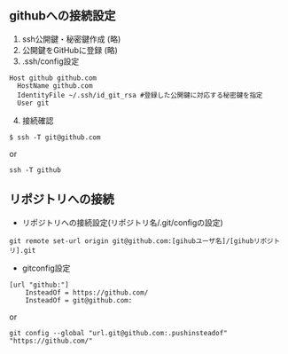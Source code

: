 githubへの接続設定
---
1. ssh公開鍵・秘密鍵作成
    (略)
2. 公開鍵をGitHubに登録
    (略)
3. .ssh/config設定
```
Host github github.com
  HostName github.com
  IdentityFile ~/.ssh/id_git_rsa #登録した公開鍵に対応する秘密鍵を指定
  User git
```
4. 接続確認
```
$ ssh -T git@github.com
```
or
```
ssh -T github
```

リポジトリへの接続
------

* リポジトリへの接続設定(リポジトリ名/.git/configの設定)
```
git remote set-url origin git@github.com:[gihubユーザ名]/[gihubリポジトリ].git
```
* gitconfig設定
```:~/.gitconfig
[url "github:"]
	InsteadOf = https://github.com/
	InsteadOf = git@github.com:
```
or
```
git config --global "url.git@github.com:.pushinsteadof" "https://github.com/"
```



